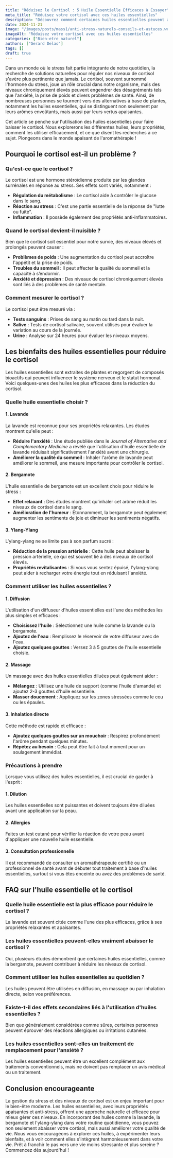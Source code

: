 ```yaml
---
title: "Réduisez le Cortisol : 5 Huile Essentielle Efficaces à Essayer"
meta_title: "Réduisez votre cortisol avec ces huiles essentielles"
description: "Découvrez comment certaines huiles essentielles peuvent aider à réduire le cortisol et améliorer votre bien-être. Voici nos top recommandations."
date: 2024-11-21
image: "/images/posts/mass1/anti-stress-naturels-conseils-et-astuces.webp"
imageAlt: "Réduisez votre cortisol avec ces huiles essentielles"
categories: ["Bien-etre naturel"]
authors: ["Gerard Delao"]
tags: []
draft: true
---
```


Dans un monde où le stress fait partie intégrante de notre quotidien, la recherche de solutions naturelles pour réguler nos niveaux de cortisol s'avère plus pertinente que jamais. Le cortisol, souvent surnommé l'hormone du stress, joue un rôle crucial dans notre organisme, mais des niveaux chroniquement élevés peuvent engendrer des désagréments tels que l'anxiété, la prise de poids et divers problèmes de santé. Ainsi, de nombreuses personnes se tournent vers des alternatives à base de plantes, notamment les huiles essentielles, qui se distinguent non seulement par leurs arômes envoûtants, mais aussi par leurs vertus apaisantes.

Cet article se penche sur l'utilisation des huiles essentielles pour faire baisser le cortisol. Nous explorerons les différentes huiles, leurs propriétés, comment les utiliser efficacement, et ce que disent les recherches à ce sujet. Plongeons dans le monde apaisant de l'aromathérapie !

## Pourquoi le cortisol est-il un problème ?

### Qu'est-ce que le cortisol ?

Le cortisol est une hormone stéroïdienne produite par les glandes surrénales en réponse au stress. Ses effets sont variés, notamment :

- **Régulation du métabolisme** : Le cortisol aide à contrôler le glucose dans le sang.
- **Réaction au stress** : C'est une partie essentielle de la réponse de "lutte ou fuite".
- **Inflammation** : Il possède également des propriétés anti-inflammatoires.

### Quand le cortisol devient-il nuisible ?

Bien que le cortisol soit essentiel pour notre survie, des niveaux élevés et prolongés peuvent causer :

- **Problèmes de poids** : Une augmentation du cortisol peut accroître l'appétit et la prise de poids.
- **Troubles du sommeil** : Il peut affecter la qualité du sommeil et la capacité à s’endormir.
- **Anxiété et dépression** : Des niveaux de cortisol chroniquement élevés sont liés à des problèmes de santé mentale.

### Comment mesurer le cortisol ?

Le cortisol peut être mesuré via :

- **Tests sanguins** : Prises de sang au matin ou tard dans la nuit.
- **Salive** : Tests de cortisol salivaire, souvent utilisés pour évaluer la variation au cours de la journée.
- **Urine** : Analyse sur 24 heures pour évaluer les niveaux moyens.

## Les bienfaits des huiles essentielles pour réduire le cortisol

Les huiles essentielles sont extraites de plantes et regorgent de composés bioactifs qui peuvent influencer le système nerveux et le statut hormonal. Voici quelques-unes des huiles les plus efficaces dans la réduction du cortisol.

### Quelle huile essentielle choisir ?

#### 1. Lavande

La lavande est reconnue pour ses propriétés relaxantes. Les études montrent qu'elle peut :

- **Réduire l'anxiété** : Une étude publiée dans le *Journal of Alternative and Complementary Medicine* a révélé que l'utilisation d'huile essentielle de lavande réduisait significativement l'anxiété avant une chirurgie.
- **Améliorer la qualité du sommeil** : Inhaler l'arôme de lavande peut améliorer le sommeil, une mesure importante pour contrôler le cortisol.

#### 2. Bergamote

L'huile essentielle de bergamote est un excellent choix pour réduire le stress :

- **Effet relaxant** : Des études montrent qu'inhaler cet arôme réduit les niveaux de cortisol dans le sang.
- **Amélioration de l'humeur** : Étonnamment, la bergamote peut également augmenter les sentiments de joie et diminuer les sentiments négatifs.

#### 3. Ylang-Ylang

L'ylang-ylang ne se limite pas à son parfum sucré :

- **Réduction de la pression artérielle** : Cette huile peut abaisser la pression artérielle, ce qui est souvent lié à des niveaux de cortisol élevés.
- **Propriétés revitalisantes** : Si vous vous sentez épuisé, l'ylang-ylang peut aider à recharger votre énergie tout en réduisant l'anxiété.

### Comment utiliser les huiles essentielles ?

#### 1. Diffusion

L'utilisation d'un diffuseur d'huiles essentielles est l'une des méthodes les plus simples et efficaces :

- **Choisissez l'huile** : Sélectionnez une huile comme la lavande ou la bergamote.
- **Ajoutez de l'eau** : Remplissez le réservoir de votre diffuseur avec de l'eau.
- **Ajoutez quelques gouttes** : Versez 3 à 5 gouttes de l'huile essentielle choisie.

#### 2. Massage

Un massage avec des huiles essentielles diluées peut également aider :

- **Mélangez** : Utilisez une huile de support (comme l'huile d'amande) et ajoutez 2-3 gouttes d'huile essentielle.
- **Masser doucement** : Appliquez sur les zones stressées comme le cou ou les épaules.

#### 3. Inhalation directe

Cette méthode est rapide et efficace :

- **Ajoutez quelques gouttes sur un mouchoir** : Respirez profondément l'arôme pendant quelques minutes.
- **Répétez au besoin** : Cela peut être fait à tout moment pour un soulagement immédiat.

### Précautions à prendre

Lorsque vous utilisez des huiles essentielles, il est crucial de garder à l'esprit :

#### 1. Dilution

Les huiles essentielles sont puissantes et doivent toujours être diluées avant une application sur la peau.

#### 2. Allergies

Faites un test cutané pour vérifier la réaction de votre peau avant d'appliquer une nouvelle huile essentielle.

#### 3. Consultation professionnelle

Il est recommandé de consulter un aromathérapeute certifié ou un professionnel de santé avant de débuter tout traitement à base d'huiles essentielles, surtout si vous êtes enceinte ou avez des problèmes de santé.

## FAQ sur l'huile essentielle et le cortisol

### Quelle huile essentielle est la plus efficace pour réduire le cortisol ?

La lavande est souvent citée comme l'une des plus efficaces, grâce à ses propriétés relaxantes et apaisantes.

### Les huiles essentielles peuvent-elles vraiment abaisser le cortisol ?

Oui, plusieurs études démontrent que certaines huiles essentielles, comme la bergamote, peuvent contribuer à réduire les niveaux de cortisol.

### Comment utiliser les huiles essentielles au quotidien ?

Les huiles peuvent être utilisées en diffusion, en massage ou par inhalation directe, selon vos préférences.

### Existe-t-il des effets secondaires liés à l'utilisation d'huiles essentielles ?

Bien que généralement considérées comme sûres, certaines personnes peuvent éprouver des réactions allergiques ou irritations cutanées.

### Les huiles essentielles sont-elles un traitement de remplacement pour l'anxiété ?

Les huiles essentielles peuvent être un excellent complément aux traitements conventionnels, mais ne doivent pas remplacer un avis médical ou un traitement.

## Conclusion encourageante 

La gestion du stress et des niveaux de cortisol est un enjeu important pour le bien-être moderne. Les huiles essentielles, avec leurs propriétés apaisantes et anti-stress, offrent une approche naturelle et efficace pour mieux gérer ces niveaux. En incorporant des huiles comme la lavande, la bergamote et l'ylang-ylang dans votre routine quotidienne, vous pouvez non seulement abaisser votre cortisol, mais aussi améliorer votre qualité de vie. Nous vous encourageons à explorer ces huiles, à expérimenter leurs bienfaits, et à voir comment elles s'intègrent harmonieusement dans votre vie. Prêt à franchir le pas vers une vie moins stressante et plus sereine ? Commencez dès aujourd'hui !

